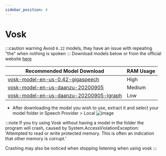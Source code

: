 ```yaml
---
sidebar_position: 4
---
```

# Vosk

:::caution warning
Avoid ``0.22`` models, they have an issue with repeating "the" when nothing is spoken
:::
Download models below or from the official website [here](https://alphacephei.com/vosk/models)


| Recommended Model Download | RAM Usage | 
| ------------- | ------------- |
| [vosk-model-en-us-0.42-gigaspeech](https://alphacephei.com/vosk/models/vosk-model-en-us-0.42-gigaspeech.zip) | High |
| [vosk-model-en-us-daanzu-20200905](https://alphacephei.com/vosk/models/vosk-model-en-us-daanzu-20200905.zip) | Medium |
| [vosk-model-en-us-daanzu-20200905-lgraph](https://alphacephei.com/vosk/models/vosk-model-en-us-daanzu-20200905-lgraph.zip) | Low |


- After downloading the model you wish to use, extract it and select your model folder in Speech Provider > Local
![image](https://user-images.githubusercontent.com/101527472/210264680-49285000-214a-4f61-b532-463c73e30f62.png)

:::note
If you try using Vosk without having a model in the folder the program will crash, caused by System.AccessViolationException: 'Attempted to read or write protected memory. This is often an indication that other memory is corrupt.'

 Crashing may also be noticed when stopping listening when using vosk
:::